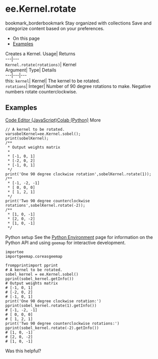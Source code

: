  
#  ee.Kernel.rotate
bookmark_borderbookmark Stay organized with collections  Save and categorize content based on your preferences.
  * On this page
  * [Examples](https://developers.google.com/earth-engine/apidocs/ee-kernel-rotate#examples)


Creates a Kernel. 
Usage| Returns  
---|---  
`Kernel.rotate(rotations)`| Kernel  
Argument| Type| Details  
---|---|---  
this: `kernel`| Kernel| The kernel to be rotated.  
`rotations`| Integer| Number of 90 degree rotations to make. Negative numbers rotate counterclockwise.  
## Examples
[Code Editor (JavaScript)](https://developers.google.com/earth-engine/apidocs/ee-kernel-rotate#code-editor-javascript-sample)[Colab (Python)](https://developers.google.com/earth-engine/apidocs/ee-kernel-rotate#colab-python-sample) More
```
// A kernel to be rotated.
varsobelKernel=ee.Kernel.sobel();
print(sobelKernel);
/**
 * Output weights matrix
 *
 * [-1, 0, 1]
 * [-2, 0, 2]
 * [-1, 0, 1]
 */
print('One 90 degree clockwise rotation',sobelKernel.rotate(1));
/**
 * [-1, -2, -1]
 * [ 0, 0, 0]
 * [ 1, 2, 1]
 */
print('Two 90 degree counterclockwise rotations',sobelKernel.rotate(-2));
/**
 * [1, 0, -1]
 * [2, 0, -2]
 * [1, 0, -1]
 */
```
Python setup
See the [ Python Environment](https://developers.google.com/earth-engine/guides/python_install) page for information on the Python API and using `geemap` for interactive development.
```
importee
importgeemap.coreasgeemap
```
```
frompprintimport pprint
# A kernel to be rotated.
sobel_kernel = ee.Kernel.sobel()
pprint(sobel_kernel.getInfo())
# Output weights matrix
# [-1, 0, 1]
# [-2, 0, 2]
# [-1, 0, 1]
print('One 90 degree clockwise rotation:')
pprint(sobel_kernel.rotate(1).getInfo())
# [-1, -2, -1]
# [ 0, 0, 0]
# [ 1, 2, 1]
print('Two 90 degree counterclockwise rotations:')
pprint(sobel_kernel.rotate(-2).getInfo())
# [1, 0, -1]
# [2, 0, -2]
# [1, 0, -1]
```

Was this helpful?

